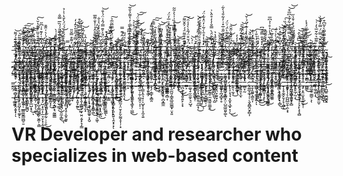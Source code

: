 _̶̢̥̝̬̦̖͚̞̓͊̃$_̴̨̜̮̪̙͆͆͂̃̉͐̏̈́͠͠_̷̢̢̛̼̬̱̗̘͎̫̲͎̼͈̗͋̒̍̈́̽͠_̷̨̱͈̬̾̆͑͌̒͊̏_̶̧̨̛̘̳̤̦̫̤̻̱̱̲͍́͒̇͛̍_̴̬̻̩̟̻̳͍̘̉̒̄͒̆̏̓̄͊̔̆̀͘͠_̸̮̗̪̀͑͊͑̒͊͐͗͆̋͜_̷̛͙͎͚̳͖̦̼͓̗̦̘̏̉̈́̍͛͑̈͊̄͜_̷̡̢̳̻̯̰̳̝͔̩̏̒͜_̶̥̼̜̘̠͑̍̆̏̾̍̀ͅ_̸͈̒̓̾̈̔̄̉_̸̢͕̣̲̩̠̗̘̭̠͚̑̂̓̈́̒̇́́̈́̀̌̔͗̍̉_̶̡̣̺̬̣̗͈͓̥̥͎̿_̴̨̢͖̤̲̹̞̮̙͎͈̯̭̜͐͌͒̿̆̎͜_̶̨̛̪͈̖͋̿̓̋̊̎͛̄̓̒̕_̸̳͇̹̪̭͇͆̆̇̐̏͊͒̿̔̎͒͘_̶̧̧̝̯̜̼̫͚̗̥̜̬̥̼͕̻̍̂̍̀̈̒͂̽͘͝_̷̡̭͓̥͔̤͍̫̮͇̤̼̫̳̩̦͚̽_̴̨̼̣̘̠͕̫̫͈͖̠̋͘_̷̡̣̳͓̭̮̰̬͖͓͖̈́̎̐̄̄̊̑̾̍͐̐͌̅̚͜_̴̧̡̤͚̲̗̼͚͓̭̝̦̑̈̎͐͒̃̉̒̒͛͐̐_̷̧̦͖͎͎̯̌̍̑̈́̄͐̌̄̿́̂͗̈́̍̐͜͝_̷̤̥̱̪̠͇͚̒̉͆̑̔͒_̸̢̡̧̛̹̱͎̺̬̬̘̽͑̔͗̿́͌̇̕_̵̖͎̳̞̠̠̪̲͔̞̜͍̻̉͛͗̈́̀̎̿̅̃̅̉͠_̵̧̫̗͕͓͚̈́̓_̸̦͎̬̆̾̒̂́͊̿_̵̢̠̮͕̲̥͗_̴̧̥̼̲̪̌̃̌͋̀̓͒̿̇̓̔͌̉̐͂̕͝_̶̧͚̟̞̣̯͓̱̐̏̑̾̊́̈́̊͐̚͝_̶̰͖͊̏͗̏̎̆͆̿͗͊̐̈́͝͠_̴̡̭̤̥̘̟͎̙͍͋̃̾̓̾̂͘͜_̶̲̭͙̞͎̟̭̹͈̥̖͗_̸̫̮͝_̵̢̢̩̲̭͇̭̰̠̮͚̰͉̱̟̦̰̓͂̒̋͂͌̎̀̇̿̄̕͘̕͠͠_̴̡͔͍̠̯͎̟͙̟̬̳̅ͅͅͅ_̵̧̛̣̭͔͇̖̺͓̬̩̥̒̏̇̿̎͌͆͜_̵̠̭̜̦̹͖͉̰̫̪̥̥͍̠͕̤̈́͜_̴̜̤̟͍̄͛͆̌̈̃͒̃̔̑̊̇̅̓̈́̚_̴̭̏̔̐͒͒͑̽͘͘͘͠_̴̢̧̼͓̬̤͔͔̝̖͉̭̙̜́̇̂̈́̾̿̅̍̊̏͗̍͛͐͂͂ͅ_̵̨̨̧̢̦͙̭̬̫̘̠̣͖̦͚̏̎̋͜͝_̸̛̛͎̙̻͚͖͍͇̽͊̎͒͌̈́́͐̂̆͌͘̚͠_̴̧̥͓̱̦͔̺͙̫̈́̆͒̈́̃̔̀̍̾̑͘͘͝_̶̲̬̲̠͉̘̳̫̹͑́̀͜͜͝_̴̘̞̥̮̽̆͛̓_̶̡̹̲̲̥̥̯͒̔̍̇͂̅̀̂͊̽̄̒̂̕_̵̨̢̮̬̫̥̓͛̔̇̽̄̀͗̃̇̒̈̽͋̈́̕̚͜_̵͓̥̣̯͕̬̗̤͖̓͆͠_̵̨̛̜̯̾̌̅̑̈́̀̿̐̓̓̊̑̀͗͘͘_̴̘͓̖̒̅́̊̔͛̕_̷̨̡̛̩̣̰̼̼̮̭̳͍̅̍́̾͘͜͝_̶̨̜͓̳̣̲͙̫̠͈͐̈́̈́͐̋̄̇̅̽͑̓͋̄̉̀͋_̴̧̡̞̮̜̗̘͇̥̻͍̆͊̅̑̀͌̀̈́͗̈́_̷̛͚̤̟̺̜̹̯̊́̈́̂̔̋̆̑͝_̸̱̗̲̪̽_̸̧̼̫̬̻̱̼̹̥̣͓̮̳̤̯͊ͅͅ_̷̢̛̣̖͔̙͍̻͕̪̼̦̰͕̆́̎͌̈́̈́͑̏͘͝_̴̛͚̺͕͙̤͖̥̞̇̎̂͌̔̒͗͊͗̈́̇̌͝_̵̻̙͙̪̰̲̖͕͗͋̐̏̌̕͜͝_̵̩̮͈͑͜_̷̡̡̛͕̥͉̖̤̪͙̮̽̽̑͑_̴̡̳̖͈̻͔̜̼͔̗̰͚̝͈͈̩̒̽̽̐̿̄́͆_̷̫̄̈̓͐̌̌̂͘_̸̛̙̇͑̍̅̈́̾͐̊͗̉͆̅̕_̴̨̡̢͔͕̥̬̮͚͎̩̱̋͜͠_̵͔͔̅͐̈́̚͘͝͝_̵̢̡̠̘̹͖̘͙̮̭̮̹̗̪̈́͜_̸̨̩̞͇̯̬̰̣̥̙̳̤̤̓͂̋̆̏̒́̄̂̀͗̏̇͠_̸̧̣̪̺͇͓͇̜̺̮̪̮̳͑͆̉̀̿̿̽́͋̉̉͆̅͒͜͝͝_̶̩̆̍̈̆̊̄̎̈̈́̀̽͑̄̉̋̕_̶̡͕̮̣̹̦̭̹̟͖̀̒́͌́́ͅ_̶̨̢͎̤͛̉̿͘̚͠_̶̡̡̦̥̼̫̻̰͍͒̑͋̾͝_̴̢̢̛͍̟̰̫̭̲̭̘͚̤́͒̑́͒͗͐̈́́̾_̶̢̢̡͓̭͖̖̱̰̻̺̲̤͙̦̣̞̄͗_̷͇̖̭̹͎̇͌̅͛͋̆̅͛̒͗͝͝_̴̛̼͎͌̑̆̍̿̈́̿̓̆̽͗͘_̵̧̣͙̬̹̆̂̄̆̿̿̀͛͂͆͒͘_̸̦̗͇̗̻̮͈̫̅̇̇̑̀̆̇̄͛̉́͌̕̕͝ͅͅ_̵̢̥͙̖̣̤͇̩͎͎͉̙̦͎͕̌̄̂̋̽́̎̂̋͂̎͘͝͝_̸̡̳̺̪͙͊͆̄̾̅̀̽̒̄̊͛͊̽̚͠_̶̡̨̛̻̫̮͚͓̦͇̞̮̦̈̔̔͆́̆͌͒̑̊͂͐̚͘ͅ_̶̢̭͍̞̾̍̽̌̏̋̔̐͌̇͆̚͘͠͝_̴̡̡̹͓̙̲͎͔͚̗̺̣̜̰́̅͒̌̕_̴̡̬̜̤̞̞̪̦̎̑͜ͅ_̸̨̨̦̞̹͔͈̬̺̭͖̘̙͎͕̗̝̈̅̆̈́̓̎̈͝_̸̨̧͇͇͕͓̳͖̘͊̀̑͗̾͐̋̚͠͝_̴̧̧̡͙̯̲̪̩̼͈͚̇̀͑̔̈̂͐̃̕͝_̷̛͙̭̤̝̮̲̈̆͌́̆͠_̷̢̡͉̜͕̣͔̪͎͉͎̤̀̾̃̔͛̄̃̓͑̇̕̚͜_̶̡̡̡̹̝͖̗̣͇͉͉̮̝̳̏̾̿̐̇̋̎͋̅̏̈̈́́̏̅̿̐_̷̧̖̯̹̱͍̝̜̗̙̭͉̟̭̬͈́͑̓̅͜_̷̢̧̡̮͕̟̤̭̬̱̞̠̗̣̱̺̇̄͗̀̑̽ͅ_̵̻͚͈͎͇͈͌̓̓̈͂̚͠_̶̨̛͕̪͈̪̘̫̜̥̫̝̖̘̍̈́́̂͒̓̈́̋͂̌̐͗̊͜͝_̶̛̛̥͖̭͙̦͓̩̙̣̞̳̈́͛̃̿̈́̔̏͂͋̑̾̀́͐_̸̯̞̩̯͓͎̦͕͇̣͉̱͒̑̆̾́̋̔̇̂͑̚ͅͅ_̷̢̯͓̹̣̞̜̫͓̤̅͆_̷̧̛̟͎̙̭̞̰͚͖͎̫̘̤̹̌͆̇̒͜_̸̛̤̈́̂͒͊̂̏̾̀̃̎̉́̃̓͘̕_̵̛̳̺̱̘̟̝̈́͆̾͊̎̄̓̕͜_̶̨̨̛͚̭̻̳͇̤̘̰̦̱̬͋̏̃̑͐̉͂͘͜͠͝_̷̛̣̏̂͐̈́͛͊͑̑̅́͘͜͝͝_̶̰̝̪̉_̷̙̈́͛́̽͐̄͋_̵̧̩̻͍͗̐̈́̽̐͒_̵̧̦̞̳̼̫͙̹̞̘̍̂̄͠_̵̛͍̗͕̥̊̎̈́̉͐͋̕̚͜͝͠͝_̷̡̧̥͖͚͉̘͖̻͓͈̜̺̗͉̃͛̀́͋̐̊̊̉͊͆͆͛̕ͅ_̴̹̈́͌̌̃̅̌̈́́͒̉̓͛͘͝͝_̵̛̲͔͈̏͊̎͂̐̀̂̑͑̆̓͝͝_̴̰͗͑͗̾̃̾̏̄̀͂̕͠_̶̢̡͎̦̯̼͕͓͍̠͙̹̠̬̦̫͑̈́̅̋͛́͌ͅ_̷̤͈̇̋̓͗̓̏̀͒͐̈̎̍̅͌̓̚_̵͚̯̦̻̙̟̣͎̟̲͎͓̳̩͇̔͐̈́͆̎̋̈́͋̄̔̾̑͘͜_̷̧̖̝͚̎̄̈́̅͊́̀̽̊̉̀̎͌̋͝͝_̶̞̰̯́̾͐͋͆̄̈̐͋́_̸̨̛̜̞͈̹͍̜̤̊͌̂̆̈́̌̉̌͛̒̾̈̋͘ͅ_̷̨̡͕͖̯̤̣͔̻̯̫̺̫̳̎̾͑̾̀̐͠_̸̜͔̖͔͇̄͂̏͋̈̆̂̎̈́̍͑̅͆̓̽͘͝ͅ_̴̧̪̟̠̦̞̤̺̳̱̮̲̟͍̻̽́̈́͆ͅ_̶̢͍̭͔̻͙̪̈́̒̐̎_̵̜̺͉̘̣̯̝͈̘̲̩̌̉̌̚_̴̡̨̮̦̰̩̲̤̦͉̒̌́̈́_̵̨̡̧̰̠͓̰̻̰̙͚̭̓͜_̷̜̊̈͑̓͑̓͗͑̀̇̃͒́̈́̓͐͝_̷̭͙̹͔̗̮̺̺̼̞̞̘̺̮̲́̃̀͊͛̾_̸͉͕͛̔_̵̭̯͔͇̳̹͉̰̥͔͓̩̌̀̇̂̈͜͜ͅ_̸̡̭̯̠̝̞͈̜̐̓͐̅̈̑̓͋̚_̵͉̄̑̈̍_̶̛̱̭̋̑́͆͛̄̈̎̿͌̚_̵̗̰͂̀̅͆̔̍̀͗̕_̷͚̼̜̗̼͍̱̄̀͒͛̓͛̍́̑͗͝_̴̢̻̮̩̆͑̈́̔̈́̄͜_̷̨̧̛̪̹͇̗̖͓͓̼̙͚̱̟̲͚̞͒̾͒̏͋̓̒̓_̴̛̯̞̜̻͂̅͋̽̓̽͗͆̔͝_̴̜̥̳̻͚̞̣͕̖̓͋̀́̿̆͛͠ͅ_̸̨̧̦̤̪̆͋̐͠_̶̛̙͍̆͆̅́͗̄̄̈̋͆̓_̸̨͎̻̙̫̲̯͑̎̇̽̏̉̓̓͛̐͑͠_̸̢̧̛̙̩̮̺̠̫͈̭̥͕͓͈̌͌͜ͅ_̶̖̲̅͐̎́̀͘͠_̵̹̺̻̰͈̭͔̔̈́̌̑̋͋̽_̷̜͉̬͙̠̮͈̜̼͉̞̭̓̔̓̾̊̀͌̊̌̅̀͠_̶̛̰̪̥̼̲͎̲͆͋̃̓͛͗͛͗̀̀̍̈́ͅ_̵͕̝̹̯̙͔̯̗̟̭͕͚̝͒̋̈́̈́̆͆́̄͗̏́͐͝͝ͅ_̵̡̖̲̦͓̻̜̭̼̈́̄̋͛̉̀̿̇̐͒̀̀͠͝_̷̰̮͈̞̺̥̥̯̬̮̫̣̹͔͚̏̓̋ͅ_̶̧͓̜̺̣͇͙̬͚̻͋̈́͂̈́̅͌͌͒̂̃̃̅͘_̸̡̛̛̟̘̜̮̜̘̭͑̄͂̈̆_̴̧̰̙̫͍̩̲̘͓̟̌̏̒̎̓̾̅͆̂̀̂͝͠ͅ_̷̪̫͗̉̋̋͋̃͊̏́̇̾͝_̵̢̧̛̲̺̱̻͒̉͌̈͘͜͝͠ͅ_̷̛̲̪̜͈̣̳͒̄̒̀̓̓͛_̸̡̳̲̥̗͇̎̔̋̓͂̂_̵̢̲̰͉͕͈͉̖̜̲̻͕̃ͅ_̷̪̪̟̭̲̘͗̄̾̋̂̀͜͝_̸̧̝̝̤̘̥̲͚̗̘̬̦̀̊̈̾̊̂́̌͆͌̃̍̚͘̚̚͜_̷̛͖̈̓͆̌̄́̈͌͆_̶͎̗̹̊̆͂̆̇̂͛̍͆͌̊́̇̕͠͝͠_̷̧̡̨̛͎̮͉̗͉̋̍̍͋̒̉̃͜ͅ_̴͚̭̞̥̉_̶̭̫͚̼̝̤̻͚̭̝̪̻̱̫͍͍̉̐͠͝_̵̗̭̬̙͇̠̳͚̝̼͍̼̣̝̎͗̄̆̊̉͗̑̓͌_̴̢̟̅̋͛̊͗̆͗̍͆̏͐̆̉̕̕͝_̸̡̢͎̗̝̮̪̖̱̹̦̈́̇̿͛͗̔̈́͝_̵̰̾_̷̢̬̘̤͓̦͎͙̺͉͎͚̼͛̾͂̔̍̄̄̆̌̍͋͌̕̕̕͝͝_̸̢̧̤̥̪̎͜_̸̨̢̨̨̗͎̝̩̫̼͉͐͐͗͊̔͛͑͑͘͝_̷̛̗̩̲̹̖̘͔̮̟̺̫̿͒̈́̍̽́͋̒̆͊̂͐͌̓̃͝_̷̝̺̮͚̘͈̦̀̀̈́̆̊_̶̧̛͉̩͙̥̻̱̼̝̺̮̩̟̎̓͆͆͜ͅ_̵̢͇͖̺͔̍̓̾̅͠_̴̨̱͇̝͈̦̣̙̭̼͙̱̐͊͐̀̒́͛̕͘_̸̢̨̣̻͈̏͗̃̃̈́̂̕͝͝_̷̨̝̻̭͓͐̑̌̀̋̇͐̇͒̃̈͝͝͝_̸̖̼̩̠͆̃̀̍̈̽͌̈͝_̶̘̪̗͂̑̓̿̏̔̈́̀̏̄̓͑͘͝͠_̷̡̟̘͉̭̥̝͈̭͎̏̈́̇̂̔͐̉̓͌͂͜ͅ_̶̢̜͈̖͙̜̭̞̩̫͂̽͛͝_̸̨̟͈͈̝̟̞̪̖̠̈_̶̛̠̗̠̣̋̈́̓̏̓̔_̶͉͉̯̃_̸̨̛̟̫̱̻̦͇̮̪̜͍̰͕̎͒́́̑̇̆̐̋͗͂̚ͅ_̴͚̩͙̫̖̤̻̇̉͂̏̔̿̇́̄͊̕͜͠_̷̧̢̮̯͚͚̭̮͇͓͔͛̀̆̈́̽̒̄̽̀̿̈́̀̄̈́̎̚_̶̻̘̈́̊͠͠_̴̯̩̰͇̹̣͙̱̰̗̰͈͙̭͚̠̿̉̏̀ͅ_̵̙͌̌̒͑̽̊̒͊̃͑̽̅͛̏̃͜͠_̶̢̭̣̫̯͇̭̹̏̿́̄̓̚͠_̴̻̦̆́̆͊̈́̓̓̏̾̈́̈́͊̕_̷͎̲͚̝̗̼͕̅̌̿̔̑͋͊́̍̓̆͝_̸̘͈͈͝_̴͕͆̓͝_̸̜̭̣̬̩̗̿̂̓͗̋̉̍̄_̶̡̨̩̭͕͙͈̟͙̺̼̏̈́̊́̍͂̂͐͒̃̈́̕͠ͅ_̶̲͍̩̖̗̰̫̫̣̺̪̳͔̻͎̊͂͂̑̌͒̿̍̂̈́̇͘_̷̧͔̭̠̦̯͂͆͌̊̑͛̓͑͝_̶̲͉͎̗̮̪̰̦̍̉̃̉̓͊͂͗̈́̊̓̆́͗̒̓̕_̷̨͎̘̟͖̜̫̦̱̑̈́̆̀̈͒̉̍̃̿͋̄̕̕͜͜͜͠_̷̨̙̺͐_̶̛̖̭̻͇̦̅_̴̝͉̤̭̀̃̀̈́́̾͐́͠_̴̢̧̰̖͙̥͇͙̻͓̱͉̲̾́͌͆̑̽̚͠ͅ_̷̙̗̞̖̬̓͂͑̊̔̕_̷̨͙̦̦̘͇̤̲̩̲͚̺̣̪̲̾͜_̵̛̭͇͍̮̘͍̮̭̞̆̔̌̀͒͗̒͑͜_̵̢̤̩̬̰̀̀͊̎̾̽͆̌̾́̃̎̋̎͘͜͜͝_̷̢̲̫͔̖̗͈̤̤̳̯̗̫̲̬͔̺̅̀͛̀̓̏͋͌͋̅̓_̴̨͉̠̔̊̎͜ͅ_̵̨̫̻̜̬̝͖͈͍̽͗̑̓͐̔̈́͗͒͆_̷̬̼͈̟̻͈̞̰̮͔̩̮̃͐͋̐̑̋̿͗̐͛̿͝͠ͅ_̷̨̨̛̙̎͒̒̃͊͒̕͠͝͝_̴͉̮̜͎͚́͊̓̊̔_̶̨̺̪̩̻̼͎͜͠͝͝͝_̸͔̦̮̜͐̈̈́͌͋͑̊̒̀͋̈́͒̈́̋̄͘͝_̶͔͕͍̩̈͒̑̇̅̈́̎_̴̭̜̾͑̒̐̽͐̓̎̇͑̎́͐̚͘_̸̖̗̫̼̘̊̈́̎͗̏̔̒̎̑͊̽͐̓̒͑̓͘_̷̢̢̢̲̫͓͕̲͈͕͙̼̳͇̾̌̾͑̿̄͜͜͝͠_̶̨̧͙͓̭̞̝͔̲͉̯̼̦͆̀̚_̵̨̗͔͕̣̹̱̼͓̲̌̓̈́̃̈́̄̌͂̋̃̑̿̂͑̊̿͘_̷̧̨̢̡̰̰̹̮̘̘̯̫͚̰̜̩͒̃̔̋̈́̽́͛̍̈́̕͜͠͝_̵̧̯͎̼̻͙͍͇̮̺̥̻̦͈̿̀̈́͂̈́_̵̖̯̩͕̺̳̘͂̎̆̋̀͋̑̽̃̑͌̕̚̕_̶̡̨̧̲̱̹̻̜̳̖̯͔͈̬͆̋̊ͅ_̴̰͂̎̃̃̾̐̆̿̋̀̄̅̔͒̓̚̚_̵̡͖̜̒̐̃̈́̾̑̈́̀͛͊̅̉_̷̧̨̛̫͙̙̖̟̬̤̯͕͇̹̭͙̌͊̾̒̕͝_̵̛͍̦̼͇̮̫̺̟̠̦̲̗̰͔͋̓́̌̂́̂̔͒͛̚͜͝_̸̢̨̢̧̢̯̖̤͙̞͙͍̹̜̋͊̀̽͐͐͑͂̌͂̕͜͜͝͝_̷̛͈̤̩̥̠̈́͆̉̇͛̊̾̔́̒̈̈́͘͠͝_̴̻̩͚̻̱̇̏̇͊͂͛̕͝_̸̳̟̟͚̰̇̀̈́̄͑̂_̷̢̨̣̺̫̹̳̦̯̬͚͎͑̓̽̂͋̆̔͜͝_̵̧̭̟̤͎̩̦̖̦̳̻̼̗̬͈̫̬̔̆̽͊͋̎̊̓̓͠͝_̶̢̨̱͕̱͇͉͍͚̪̞͙̪͈̣̋́̔͐̅̉_̵̛̬̩̱̳̣̈́́͋̊̉͒͂ͅ_̷̧̧̙̣̻̞͈͕̼̘͓̭͙̬̟̦̇̒̃͗̂̆̄̄́̽̚ͅ_̴̡̡̡̛͔̦͈̟̲̥̓̀̎͐͒̇̈̓͘͠_̷̗̜̮̻̞̬̹̘̝̩͈̿̔̈̐̊_̵̡̨̠͍̼̱̤͕͕̜͚̩̇̆͛͛̃̅͋̓̓̆̈́͌̄̕_̴̧̱̻̙̤̞̥̻̘̞̲̺͙͉̔͂͒̅͐̈́̀̋̾̏̕͜͝ͅ_̶̳̐͑͊̂̀̿̀̈̊̓̓͂͐̾͑͋͝_̵̡̡̪̭̥̦̘͇͕͉̓̑̂͆̐̾̆̂͆̆̚͝͝_̷̧͇̤̞̦̓̈́̔̊̌̅̋͘_̴̨̡̧͓̰̺͓̯͎̻̗̱͈̣͕̰͂̓̌̀̐̆̎̈́͛͂̇̃̋͑͘_̸̨͚͍̣̗̦͇̻͚̞͔̈́̍͋̏̽͘͜_̵̧͖͍̜͎͇̪̲̩̯͙͇̞͉̰͚̳̒̈́́̈́̔̏̅̊̏̊͂̆́̒̕͘_̸̢͍͙̤̯̠̻͉͎̫͉͇̹̊̓͑͛͜_̶̧̢̢̢̝̤͚͈̤̳̝̗̓́_̴̨͓̱͖̜̝̈́̏͛̀̃̅͊̉̾̆̾̒̂̚̚_̵̣͇͈̜̱̝͙͎͚̻̞͎̀͛͌̆͑̍̀͆̿̏̅͂̚_̵̝̻̑̂͘͝_̴̦͍́̓̀̇͌_̸̢̛͚͈̯̜̺̓̉̇́̀̍͒͋̽̿͂̈́_̴̧͕̦͉͈͎̗̜̝̳̱̎͗̓͜ͅ_̸̲̘͛̍_̶̧͍͙͔̙͈̟̻͉̘͔̣̻̐̓_̸̧̨̘̯̲͉͚̝͉̥̬͎̞̳̰̐͂̍̑́͘͜_̸̛̦͚̱̥̬_̵̢̢̡̡͎͈̬̯̫͚̘̥̤͚̳͌̐ͅ_̷̥̹̝̿͒͆̈̅̃̓́̒͐̉̓̒̚͜͝_̷̨͓̭̝̖͍̬̘̼̺͕͙̹̞̒͊̇̔̈́̔̋͋͌̈́̈̿͌͝͝͠ͅͅ_̵̗̭͔̜̣̗͛̂̎̓̂̋̑̈̒́͜_̷̢̮͉̞̱̙̼͔͊_̷͔̮̱̠̦̯̖̩͑͊̽̄̆̂̔͘͜_̴̹̝̓̀͝͠_̷̨̨̛̛̩̮͕͎̫̝̱̖͚̝̗̣̺̲͊̒̈́̋̌̀͋͆͒͑͜͝_̷̛̫̄̔̈͗͑̕_̵̛̛̳̯̫̜̦̱̦̻̭̠̩͔̣̌̊̽͗͒̅̚̕͠_̷̡̢̳͎̭͉͙̦̩̺̟̞̹̝̼͔͍͛͆́̌͐̉_̴̢̛̛̛͈̣̙͖̗̓̈́̑͂̏̌̐̽͊̚_̵̧̖̗̣̳̙̝͇̯̈̋̀͛̕_̸̩̍̐̊͊͐̐̀̊̉͗̈́̎̑̅̓̿̀͜_̵͈̩̖̥͌́̒͊̈_̷̲̲͚̠͓̤̥̣̪͓͇̼͗͐̏̑́̆̔͝_̸͍̺̻̲̥̈́̀͒̋̊̏_̵̢̨̼̪͈̩̳̭̲͈̲̼͇̟̤͓͈̎̓̉͂̈́͌͗͝_̸̡̝͂̽͂_̵̛͕̣̉͊̔̒̍̂͂̐͗̌͑̔̉͘_̷̘̪͕͕̞̭̥͍̙͕͙̿̋̑̀̈́̀̎́͐̎͊̇̈́̆͝_̶̳͕̉́̈̚_̴̙͚̖̟̮̫̼̙͉̠̺̘̒̾_̷̢̛̭͕͙̳͖͙̜̂͌̿̐̂̐̿̃̓̎̉̑͊͗́_̴̛̩̻̯̗̘̼̲͚̯̩̯̲͙̣̐̍̐͑́̐̊̎̆́̎͗͜_̸̡̮̘̠͓̩̮̦̪̺̱͛͆͊̈́̎̽̊͆͛͌̐̚̕͜ͅ_̸̧̧͙̗̪̞̻̳̼̩͐͐͌͐͋͑_̷̧͕͈̯̳̠̼̮͖͍̼͚̭̐̊̐́̊̓̆͌̔͘͜͝_̴̡̝̼̯̗̖͛̎͆̔̈́̄̏̒̓̔̀̚_̵̡̯͉̤̞̮̤̟͋̃͊̂̈́̒̾ͅ_̷̯͚̞̥̪̘̻̟̥̉̄̕_̵̨͚̪̺̜̲͇͓̤̜̺̼͖͈̬͚̅̃ͅ_̷̢̨̧͔͉͉͙̫̟͉̲̟̞̦̽̑̈̐͐̋̏̇́̊͑͑̑͜͜͝͠_̴̨͍͉̼͉͒͐̔͋̃͗̓̂́͑͆͘͜͝͝_̷̢̛̻̬̣̀͊͌̀͗̾ͅ_̵̨̝͍͈̝̫̿͐̄̚ͅ_̵̼̳̟̰̒̏_̷̢͚̲̞̼̘̦̜̖̮̭̻̭̮̗̻͎͛̄́͐̾̊͂͆̈́̇͆̓_̶͎̮̝͚͍̖̳̯͎̉̂̌̍̊͠_̷̭̺̜̱͉̼̦̝͍̩̀͆͌̈́ͅ_̷̨͉̦̣̣̳̘̯͉̠̏̅̑̀̏͘̕͜_̸̘͇̠̻̱͎̝̙̂͂̊͊̿͆̀̀̾̊̓͜ͅ_̸̧̢̧̯̮̥̗͕̺̳͍̅̎͌̅̿̒_̷̨̭̞̗͍̱̫͇̀̒͋̀̕͝_̷͕̎͑_̸̰̞̠̣͓̼̥̦͓͔̻̋̂̓̏̈́̃̀̌͜͜͝_̵̮̩͕̥̼̭̙̬̗̙̜̻͑̂̄̉͂́̏͗͑̽͑͘ͅ_̶̞̟̥͎̗͕̪̪̲̫̯̹̯͕͓̊͆̕͠͠_̶̨̞̪̰͖͔͚̯͓̞̻̐͌_̸̛̠͓͈͂͆̇̈̇̇̆̈́_̷̧̥̹͉̺͎̱̟̦̗̘̙̖̟̘̻̃͒́̇̊͠_̵̧̡͕̭̤̫̟͍̱̣̮̣̜̈́̽̑̆̽̽̋̀͆͐̐̅̇̀͂͝_̷̱̻͇͊͜_̶̢̛̼̲̫̠̼̳̠͕̔́̇͆͆̈̆̊̽̉͊̔͆̊͐͊ͅ_̶̻̒̽͒_̶̨͔̑̔̽̀͑̑̅̉̍͠͝_̵̡̧̨̖͉̫͇̇̆̈̽̀̕̚͜ͅ_̵̨̟̪̲͍̮̪͚̬̱̓̎̏͗̓̎̇̏̿͊͠_̵̡̜͚̱͍́̃̃̿͘̚_̸̨͕̹͍̪̟̙̘͚̙̀̕ͅ_̶̧̢̛̺̮̹̹̲̳͚̮̳͖̺̠̱͆̎̓̌͋̅̽̃͌̏̑̚_̷̧̖̳̲͔͖̪̬̂̎͛͆̿͂̀̿͘̕͝_̷̝̑̓̌̍̑͐͆̄̍̓͂̅͠͝_̸̢̳̦̮͔̗̖͚͂̑͊́̚͜ͅ_̸̧͈̯̜̺̩̳̺͍̰̦̮͚̩͕͇͋͛̇̾̈́̽̚_̶̨̡̡̛̛̺̣͓̯͎̦̲̞̤̙͓͔̼͍̀̉̽̊̉̿͆͝_̸̡̰͓͔̰̬͓̘̘̞̰̹̹̠̭̊̉͋̅̐̏̉͜͠_̶̫͎̊̏̐̌̓_̴̱̯̻̂̎̊̑͌̋̾̄̊̿̿̄́̓͠_̵̪̳̖̊̏́̈́̈́͝͝_̶̡̨̡̝͓̪̖̤̯̼͔̳̌̿͗̚͜͠ͅ_̴̧̝̦̙̻͙̖̥͕̫̥̰̬͂̿͗͋̈̒͗͂͝_̷̰̰͕̫͓̍̌͛̒̌̒̊͑_̸̡̦̔͒̋̎̌̊͗̔̿͆͊̀͘̕̚͝͝_̸̻͙͍̟̰͍̈͊̓̒̊̈̆̉̍͘͜͝͠ͅ_̴̨̢̱͎͇̳̩̫͓̮̤͔̬̙̞̗̳͆̏̈͠_̷͇͕̰͙̲̜̱͙̏͛̿̂̄̈́̽̈́̅_̸̨̛̩͓̟͙̘͚̺͚̥̞̭̮̄̍͛̊̚͘_̸̛͈̺͙̼̖̭̰͎͖̔̃͒͐͜_̴̨̛̲͇̩̳̖̬̝̞̘̖͕͖̑̉͐̓̀̉̕͘ͅ_̵̡̙̥͚̪͙͓̭͙̪͆̀͐̽͆͜_̸̡͖͍̳̟̯̠͐̒͠_̵̛̟̳̏͂̾́̋̀_̵̢͓͙͇̗̭̹͈̣̭͍̖̭̞͓͓̌̓ͅ_̷̳̈́͌̉̌͜͝_̴̛͙̬̻̰͎̤̮͔̙̬̰̰̝̞̣̦͙̈́̈́͛̈́̉̂̐̇̅͗͒̾͐̉͘̕
# VR Developer and researcher who specializes in web-based content
